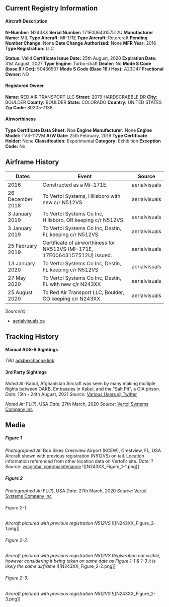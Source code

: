 ## Current Registry Information
#### Aircraft Description
**N-Number:** N243XX
**Serial Number:** 171E00643157512U
**Manufacturer Name:** MIL
**Type Aircraft:** MI-171E
**Type Aircraft:** Rotorcraft
**Pending Number Change:** None
**Date Change Authorized:** None
**MFR Year:** 2016
**Type Registration:** LLC

**Status:** Valid
**Certificate Issue Date:** 25th August, 2020
**Expiration Date:** 31st August, 2027
**Type Engine:** Turbo-shaft
**Dealer:** No
**Mode S Code (base 8 / Oct):** 50436507
**Mode S Code (Base 16 / Hex):** A23D47
**Fractional Owner:** NO

#### Registered Owner
**Name:** RED AIR TRANSPORT LLC
**Street:** 2079 HARDSCRABBLE DR
**City:** BOULDER
**County:** BOULDER
**State:** COLORADO
**Country:** UNITED STATES
**Zip Code:** 80305-7136

#### Airworthiness 
**Type Certificate Data Sheet:** Noe
**Engine Manufacturer:** None
**Engine Model:** TV3-117VM
**A/W Date:** 25th February, 2019
**Type Certificate Holder:** None
**Classification:** Experimental
**Category:** Exhibition
**Exception Code:** No

## Airframe History

| **Dates**        | **Event**                                                                   | **Source**    |
| ---------------- | --------------------------------------------------------------------------- | ------------- |
| 2016             | Constructed as a Mi-171E.                                                   | aerialvisuals |
| 26 December 2018 | To Vertol Systems, Hillsboro with new c/r N512VS                            | aerialvisuals |
| 3 January 2019   | To Vertol Systems Co Inc, Hillsboro, OR keeping c/r N512VS                  | aerialvisuals |
| 3 January 2019   | To Vertol Systems Co Inc, Destin, FL keeping c/r N512VS                     | aerialvisuals |
| 25 February 2019 | Certificate of airworthiness for NX512VS (MI-171E, 17E00643157512U) issued. | aerialvisuals |
| 13 January 2020  | To Vertol Systems Co Inc, Destin, FL keeping c/r N512VS                     | aerialvisuals |
| 27 May 2020      | To Vertol Systems Co Inc, Destin, FL with new c/r N243XX                    | aerialvisuals |
| 25 August 2020   | To Red Air Transport LLC, Boulder, CO keeping c/r N243XX                    | aerialvisuals |
*Source(s):*
- [aerialvisuals.ca](https://www.aerialvisuals.ca/AirframeDossier.php?Serial=193736)

## Tracking History
#### Manual ADS-B Sightings
*TBD*
[adsbexchange link](https://globe.adsbexchange.com/?icao=a23d47)

#### 3rd Party Sightings
*Noted At:* Kabul, Afghanistan
	Aircraft was seen by many making multiple flights between OAKB, Embassies in Kabul, and the "Salt Pit", a CIA prison.
*Date:* 15th - 24th August, 2021
*Source:* [Various Users @ Twitter](https://x.com/search?q=N243XX&src=typed_query&f=live)

*Noted At:* FL(?), USA
*Date:* 27th March, 2020
*Source:* [Vertol Systems Company Inc](https://www.vscglobal.com/aircraft)
## Media
##### Figure 1
*Photographed At:* Bob Sikes Crestview Airport (KCEW), Crestview, FL, USA
	Aircraft shown with previous registration (N512VS) on tail.
	Location information referenced from other location data on Vertol's site.
*Date:* ?
*Source:* [vscglobal.com/maintenance](https://www.vscglobal.com/maintenance)
![[N243XX_Figure_1-1.png]]
##### Figure 2
*Photographed At:* FL(?), USA
*Date:* 27th March, 2020
*Source:* [Vertol Systems Company Inc](https://www.vscglobal.com/aircraft)
###### Figure 2-1.
*Aircraft pictured with previous registration N512VS*
![[N243XX_Figure_2-1.png]]
###### Figure 2-2.
*Aircraft pictured with previous registration N512VS*
*Registration not visible, however considering it being taken on same date as Figure 1-1 & 1-3 it is likely the same airframe*
![[N243XX_Figure_2-2.png]]
###### Figure 2-3.
*Aircraft pictured with previous registration N512VS*
![[N243XX_Figure_2-3.png]]
